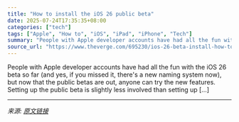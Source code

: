 ```yaml
---
title: "How to install the iOS 26 public beta"
date: 2025-07-24T17:35:35+08:00
categories: ["tech"]
tags: ["Apple", "How to", "iOS", "iPad", "iPhone", "Tech"]
summary: "People with Apple developer accounts have had all the fun with the iOS 26 beta so far (and yes, if you missed it, there's a new naming system now), but now that the public betas are out, anyone can tr"
source_url: "https://www.theverge.com/695230/ios-26-beta-install-how-to"
---
```


People with Apple developer accounts have had all the fun with the iOS 26 beta so far (and yes, if you missed it, there's a new naming system now), but now that the public betas are out, anyone can try the new features. Setting up the public beta is slightly less involved than setting up [&#8230;]

---

*来源: [原文链接](https://www.theverge.com/695230/ios-26-beta-install-how-to)*
